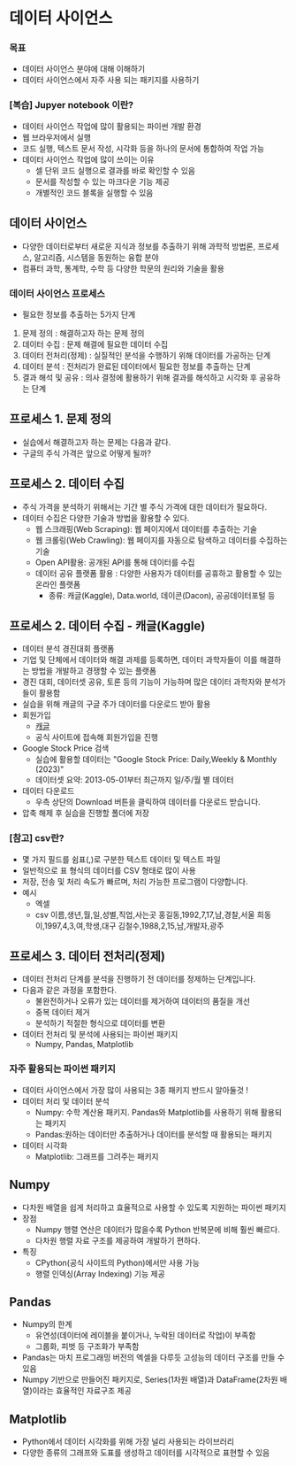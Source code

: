 # 데이터 사이언스
### 목표
* 데이터 사이언스 분야에 대해 이해하기
* 데이터 사이언스에서 자주 사용 되는 패키지를 사용하기
### [복습] Jupyer notebook 이란?
* 데이터 사이언스 작업에 많이 활용되는 파이썬 개발 환경
* 웹 브라우저에서 실행
* 코드 실행, 텍스트 문서 작성, 시각화 등을 하나의 문서에 통합하여 작업 가능
* 데이터 사이언스 작업에 많이 쓰이는 이유
    * 셀 단위 코드 실행으로 결과를 바로 확인할 수 있음
    * 문서를 작성할 수 있는 마크다운 기능 제공
    * 개별적인 코드 블록을 실행할 수 있음
## 데이터 사이언스
* 다양한 데이터로부터 새로운 지식과 정보를 추출하기 위해 과학적 방법론, 프로세스, 알고리즘, 시스템을 동원하는 융합 분야
* 컴퓨터 과학, 통계학, 수학 등 다양한 학문의 원리와 기술을 활용
### 데이터 사이언스 프로세스
* 필요한 정보를 추출하는 5가지 단계
1. 문제 정의 : 해결하고자 하는 문제 정의
2. 데이터 수집 : 문제 해결에 필요한 데이터 수집
3. 데이터 전처리(정제) : 실질적인 분석을 수행하기 위해 데이터를 가공하는 단계
4. 데이터 분석 : 전처리가 완료된 데이터에서 필요한 정보를 추출하는 단계
5. 결과 해석 및 공유 : 의사 결정에 활용하기 위해 결과를 해석하고 시각화 후 공유하는 단계
## 프로세스 1. 문제 정의
* 실습에서 해결하고자 하는 문제는 다음과 같다.
* 구글의 주식 가격은 앞으로 어떻게 될까?
## 프로세스 2. 데이터 수집
* 주식 가격을 분석하기 위해서는 기간 별 주식 가격에 대한 데이터가 필요하다.
* 데이터 수집은 다양한 기술과 방법을 활용할 수 있다.
    * 웹 스크래핑(Web Scraping): 웹 페이지에서 데이터를 추출하는 기술
    * 웹 크롤링(Web Crawling): 웹 페이지를 자동으로 탐색하고 데이터를 수집하는 기술
    * Open API활용: 공개된 API를 통해 데이터를 수집
    * 데이터 공유 플랫폼 활용 : 다양한 사용자가 데이터를 공휴하고 활용할 수 있는 온라인 플랫폼
        * 종류: 캐글(Kaggle), Data.world, 데이콘(Dacon), 공공데이터포털 등
## 프로세스 2. 데이터 수집 - 캐글(Kaggle)
* 데이터 분석 경진대회 플랫폼
* 기업 및 단체에서 데이터와 해결 과제를 등록하면, 데이터 과학자들이 이를 해결하는 방법을 개발하고 경쟁할 수 있는 플랫폼
* 경진 대회, 데이터셋 공유, 토론 등의 기능이 가능하며 많은 데이터 과학자와 분석가들이 활용함
* 실습을 위해 캐글의 구글 주가 데이터를 다운로드 받아 활용
* 회원가입
    * [캐글](https://www.kaggle.com/)
    * 공식 사이트에 접속해 회원가입을 진행
* Google Stock Price 검색
    * 실습에 활용할 데이터는 "Google Stock Price: Daily,Weekly & Monthly (2023)"
    * 데이터셋 요약: 2013-05-01부터 최근까지 일/주/월 별 데이터
* 데이터 다운로드
    * 우측 상단의 Download 버튼을 클릭하여 데이터를 다운로드 받습니다.
* 압축 해제 후 실습을 진행할 폴더에 저장
### [참고] csv란?
* 몇 가지 필드를 쉼표(,)로 구분한 텍스트 데이터 및 텍스트 파일
* 일반적으로 표 형식의 데이터를 CSV 형태로 많이 사용
* 저장, 전송 및 처리 속도가 빠르며, 처리 가능한 프로그램이 다양합니다.
* 예시
    * 엑셀
    * csv
    이름,생년,월,일,성별,직업,사는곳
    홍길동,1992,7,17,남,경찰,서울
    희동이,1997,4,3,여,학생,대구
    김철수,1988,2,15,남,개발자,광주
## 프로세스 3. 데이터 전처리(정제)
* 데이터 전처리 단계를 분석을 진행하기 전 데이터를 정제하는 단계입니다.
* 다음과 같은 과정을 포함한다.
    * 불완전하거나 오류가 있는 데이터를 제거하여 데이터의 품질을 개선
    * 중복 데이터 제거
    * 분석하기 적절한 형식으로 데이터를 변환
* 데이터 전처리 및 분석에 사용되는 파이썬 패키지
    * Numpy, Pandas, Matplotlib
### 자주 활용되는 파이썬 패키지
* 데이터 사이언스에서 가장 많이 사용되는 3종 패키지 반드시 알아둘것 !
* 데이터 처리 및 데이터 분석
    * Numpy: 수학 계산용 패키지. Pandas와 Matplotlib를 사용하기 위해 활용되는 패키지
    * Pandas:원하는 데이터만 추출하거나 데이터를 분석할 때 활용되는 패키지
* 데이터 시각화
    * Matplotlib: 그래프를 그려주는 패키지
## Numpy
* 다차원 배열을 쉽게 처리하고 효율적으로 사용할 수 있도록 지원하는 파이썬 패키지
* 장점
    * Numpy 행렬 연산은 데이터가 많을수록 Python 반복문에 비해 훨씬 빠르다.
    * 다차원 행렬 자료 구조를 제공하여 개발하기 편하다.
* 특징
    * CPython(공식 사이트의 Python)에서만 사용 가능
    * 행렬 인덱싱(Array Indexing) 기능 제공
## Pandas
* Numpy의 한계
    * 유연성(데이터에 레이블을 붙이거나, 누락된 데이터로 작업)이 부족함
    * 그룹화, 피벗 등 구조화가 부족함
* Pandas는 마치 프로그래밍 버전의 엑셀을 다루듯 고성능의 데이터 구조를 만들 수 있음
* Numpy 기반으로 만들어진 패키지로, Series(1차원 배열)과 DataFrame(2차원 배열)이라는 효율적인 자료구조 제공
## Matplotlib
* Python에서 데이터 시각화를 위해 가장 널리 사용되는 라이브러리
* 다양한 종류의 그래프와 도표를 생성하고 데이터를 시각적으로 표현할 수 있음
